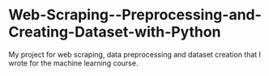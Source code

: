 # Web-Scraping--Preprocessing-and-Creating-Dataset-with-Python
My project for web scraping, data preprocessing and dataset creation that I wrote for the machine learning course.
